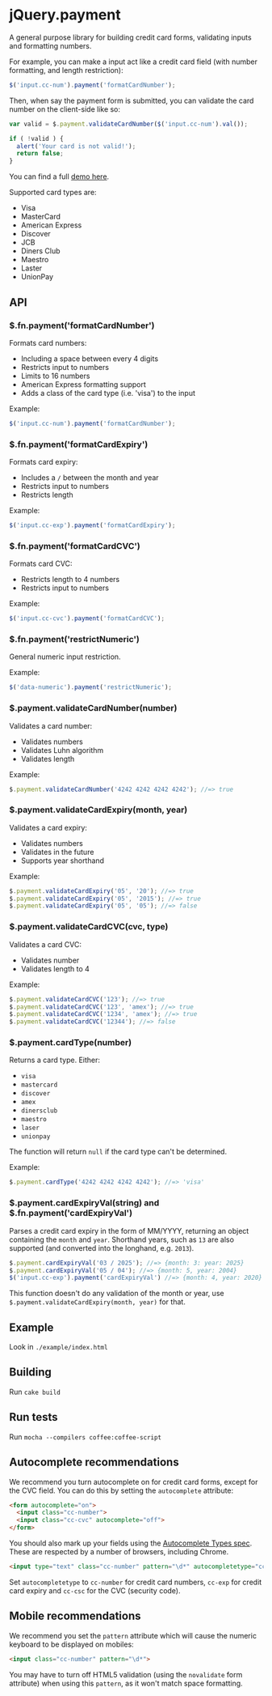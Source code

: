 # jQuery.payment

A general purpose library for building credit card forms, validating inputs and formatting numbers.

For example, you can make a input act like a credit card field (with number formatting, and length restriction):

``` javascript
$('input.cc-num').payment('formatCardNumber');
```

Then, when say the payment form is submitted, you can validate the card number on the client-side like so:

``` javascript
var valid = $.payment.validateCardNumber($('input.cc-num').val());

if ( !valid ) {
  alert('Your card is not valid!');
  return false;
}
```

You can find a full [demo here](http://stripe.github.com/jquery.payment/example).

Supported card types are:

* Visa
* MasterCard
* American Express
* Discover
* JCB
* Diners Club
* Maestro
* Laster
* UnionPay

## API

### $.fn.payment('formatCardNumber')

Formats card numbers:

* Including a space between every 4 digits
* Restricts input to numbers
* Limits to 16 numbers
* American Express formatting support
* Adds a class of the card type (i.e. 'visa') to the input

Example:

``` javascript
$('input.cc-num').payment('formatCardNumber');
```

### $.fn.payment('formatCardExpiry')

Formats card expiry:

* Includes a `/` between the month and year
* Restricts input to numbers
* Restricts length

Example:

``` javascript
$('input.cc-exp').payment('formatCardExpiry');
```

### $.fn.payment('formatCardCVC')

Formats card CVC:

* Restricts length to 4 numbers
* Restricts input to numbers

Example:

``` javascript
$('input.cc-cvc').payment('formatCardCVC');
```

### $.fn.payment('restrictNumeric')

General numeric input restriction.

Example:

``` javascript
$('data-numeric').payment('restrictNumeric');
```

### $.payment.validateCardNumber(number)

Validates a card number:

* Validates numbers
* Validates Luhn algorithm
* Validates length

Example:

``` javascript
$.payment.validateCardNumber('4242 4242 4242 4242'); //=> true
```

### $.payment.validateCardExpiry(month, year)

Validates a card expiry:

* Validates numbers
* Validates in the future
* Supports year shorthand

Example:

``` javascript
$.payment.validateCardExpiry('05', '20'); //=> true
$.payment.validateCardExpiry('05', '2015'); //=> true
$.payment.validateCardExpiry('05', '05'); //=> false
```

### $.payment.validateCardCVC(cvc, type)

Validates a card CVC:

* Validates number
* Validates length to 4

Example:

``` javascript
$.payment.validateCardCVC('123'); //=> true
$.payment.validateCardCVC('123', 'amex'); //=> true
$.payment.validateCardCVC('1234', 'amex'); //=> true
$.payment.validateCardCVC('12344'); //=> false
```

### $.payment.cardType(number)

Returns a card type. Either:

* `visa`
* `mastercard`
* `discover`
* `amex`
* `dinersclub`
* `maestro`
* `laser`
* `unionpay`

The function will return `null` if the card type can't be determined.

Example:

``` javascript
$.payment.cardType('4242 4242 4242 4242'); //=> 'visa'
```

### $.payment.cardExpiryVal(string) and $.fn.payment('cardExpiryVal')

Parses a credit card expiry in the form of MM/YYYY, returning an object containing the `month` and `year`. Shorthand years, such as `13` are also supported (and converted into the longhand, e.g. `2013`).

``` javascript
$.payment.cardExpiryVal('03 / 2025'); //=> {month: 3: year: 2025}
$.payment.cardExpiryVal('05 / 04'); //=> {month: 5, year: 2004}
$('input.cc-exp').payment('cardExpiryVal') //=> {month: 4, year: 2020}
```

This function doesn't do any validation of the month or year, use `$.payment.validateCardExpiry(month, year)` for that.

## Example

Look in `./example/index.html`

## Building

Run `cake build`

## Run tests

Run `mocha --compilers coffee:coffee-script`

## Autocomplete recommendations

We recommend you turn autocomplete on for credit card forms, except for the CVC field. You can do this by setting the `autocomplete` attribute:

``` html
<form autocomplete="on">
  <input class="cc-number">
  <input class="cc-cvc" autocomplete="off">
</form>
```

You should also mark up your fields using the [Autocomplete Types spec](http://wiki.whatwg.org/wiki/Autocomplete_Types). These are respected by a number of browsers, including Chrome.

``` html
<input type="text" class="cc-number" pattern="\d*" autocompletetype="cc-number" placeholder="Card number" required>
```

Set `autocompletetype` to `cc-number` for credit card numbers, `cc-exp` for credit card expiry and `cc-csc` for the CVC (security code).

## Mobile recommendations

We recommend you set the `pattern` attribute which will cause the numeric keyboard to be displayed on mobiles:

``` html
<input class="cc-number" pattern="\d*">
```

You may have to turn off HTML5 validation (using the `novalidate` form attribute) when using this `pattern`, as it won't match space formatting.
